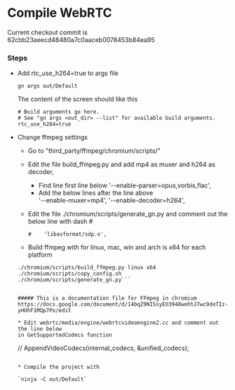 
# Compile WebRTC

Current checkout commit is 62cbb23aeecd48480a7c0aaceb0078453b84ea95

### Steps

* Add rtc_use_h264=true to args file

    `gn args out/Default`

    The content of the screen should like this

    ```
    # Build arguments go here.
    # See "gn args <out_dir> --list" for available build arguments.
    rtc_use_h264=true
    ```

* Change ffmpeg settings

  *  Go to "third_party/ffmpeg/chromium/scripts/"
  *  Edit the file build_ffmpeg.py and add mp4 as muxer and h264 as decoder,
      * Find line first line below
        '--enable-parser=opus,vorbis,flac',
      * Add the below lines after the line above  
        '--enable-muxer=mp4',
        '--enable-decoder=h264',

  * Edit the file  ./chromium/scripts/generate_gn.py and comment out the below line with dash #
    ```
    #    'libavformat/sdp.o',
    ```    
  * Build ffmpeg with for linux, mac, win and arch is x64 for each platform
  ```
  ./chromium/scripts/build_ffmpeg.py linux x64
  ./chromium/scripts/copy_config.sh
  ./chromium/scripts/generate_gn.py```


  ##### This is a documentation file for FFmpeg in chromium
  https://docs.google.com/document/d/14bqZ9NISsyEO3948wehhJ7wc9deTIz-yHUhF1MQp7Po/edit

  * Edit webrtc/media/engine/webrtcvideoengine2.cc and comment out the line below
  in GetSupportedCodecs function
  ```
  //  AppendVideoCodecs(internal_codecs, &unified_codecs);
    ```

  * Compile the project with

  `ninja -C out/Default`
